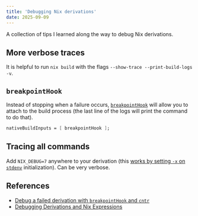```yaml
---
title: 'Debugging Nix derivations'
date: 2025-09-09
---
```


A collection of tips I learned along the way to debug Nix derivations.

## More verbose traces

It is helpful to run `nix build` with the flags `--show-trace
--print-build-logs -v`.

## `breakpointHook`

Instead of stopping when a failure occurs, [`breakpointHook`][0] will allow you
to attach to the build process (the last line of the logs will print the
command to do that).

```nix
nativeBuildInputs = [ breakpointHook ];
```

## Tracing all commands

Add `NIX_DEBUG=7` anywhere to your derivation (this [works by setting `-x` on
`stdenv`][3] initialization). Can be very verbose.

## References

- [Debug a failed derivation with `breakpointHook` and `cntr`][1]
- [Debugging Derivations and Nix Expressions][2]

[0]: https://nixos.org/manual/nixpkgs/stable/#breakpointhook
[1]: https://discourse.nixos.org/t/debug-a-failed-derivation-with-breakpointhook-and-cntr/8669
[2]: https://nixos-and-flakes.thiscute.world/best-practices/debugging
[3]: https://nixos.org/manual/nixpkgs/stable/#var-stdenv-NIX_DEBUG
